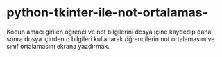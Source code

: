 # python-tkinter-ile-not-ortalamas-
Kodun amacı girilen öğrenci ve not bilgilerini dosya içine kaydedip daha sonra dosya içinden o bilgileri kullanarak öğrencilerin not ortalamasını ve sınıf ortalamasını ekrana yazdırmak.
